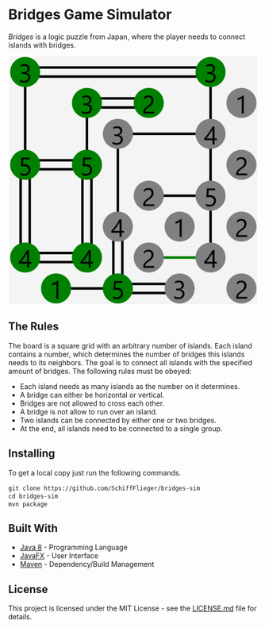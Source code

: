 # Bridges Game Simulator
_Bridges_  is a logic puzzle from Japan, where the player needs to connect islands with bridges.

<p align="center">
<a href="http://trudesk.io"><img src="https://github.com/SchiffFlieger/bridges-sim/blob/master/sample.png" width="500" /></a>
</p>


## The Rules
The board is a square grid with an arbitrary number of islands. Each island contains a number, which determines the number of bridges this islands needs to its neighbors. The goal is to connect all islands with the specified amount of bridges. The following rules must be obeyed:
* Each island needs as many islands as the number on it determines.
* A bridge can either be horizontal or vertical.
* Bridges are not allowed to cross each other.
* A bridge is not allow to run over an island.
* Two islands can be connected by either one or two bridges.
* At the end, all islands need to be connected to a single group.

## Installing

To get a local copy just run the following commands.

```
git clone https://github.com/SchiffFlieger/bridges-sim
cd bridges-sim
mvn package
```


## Built With

* [Java 8](https://java.com/de/download/) - Programming Language
* [JavaFX](https://openjfx.io/) - User Interface
* [Maven](https://maven.apache.org/) - Dependency/Build Management 

## License

This project is licensed under the MIT License - see the [LICENSE.md](LICENSE.md) file for details.
